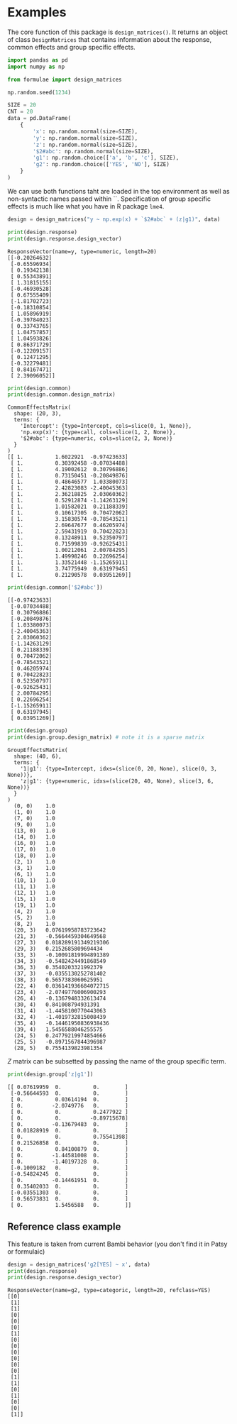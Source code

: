 # Examples

The core function of this package is `design_matrices()`. It returns an object of class `DesignMatrices` that contains information about the response, common effects and group specific effects.


```python
import pandas as pd
import numpy as np

from formulae import design_matrices
```


```python
np.random.seed(1234)
```


```python
SIZE = 20
CNT = 20
data = pd.DataFrame(
    {
        'x': np.random.normal(size=SIZE), 
        'y': np.random.normal(size=SIZE),
        'z': np.random.normal(size=SIZE),
        '$2#abc': np.random.normal(size=SIZE),
        'g1': np.random.choice(['a', 'b', 'c'], SIZE),
        'g2': np.random.choice(['YES', 'NO'], SIZE)
    }
)
```

We can use both functions taht are loaded in the top environment as well as non-syntactic names passed within \`\`. Specification of group specific effects is much like what you have in R package `lme4`.


```python
design = design_matrices("y ~ np.exp(x) + `$2#abc` + (z|g1)", data)
```


```python
print(design.response)
print(design.response.design_vector)
```

    ResponseVector(name=y, type=numeric, length=20)
    [[-0.20264632]
     [-0.65596934]
     [ 0.19342138]
     [ 0.55343891]
     [ 1.31815155]
     [-0.46930528]
     [ 0.67555409]
     [-1.81702723]
     [-0.18310854]
     [ 1.05896919]
     [-0.39784023]
     [ 0.33743765]
     [ 1.04757857]
     [ 1.04593826]
     [ 0.86371729]
     [-0.12209157]
     [ 0.12471295]
     [-0.32279481]
     [ 0.84167471]
     [ 2.39096052]]



```python
print(design.common)
print(design.common.design_matrix)
```

    CommonEffectsMatrix(
      shape: (20, 3),
      terms: {
        'Intercept': {type=Intercept, cols=slice(0, 1, None)},
        'np.exp(x)': {type=call, cols=slice(1, 2, None)},
        '$2#abc': {type=numeric, cols=slice(2, 3, None)}
      }
    )
    [[ 1.          1.6022921  -0.97423633]
     [ 1.          0.30392458 -0.07034488]
     [ 1.          4.19002612  0.30796886]
     [ 1.          0.73150451 -0.20849876]
     [ 1.          0.48646577  1.03380073]
     [ 1.          2.42823083 -2.40045363]
     [ 1.          2.36218825  2.03060362]
     [ 1.          0.52912874 -1.14263129]
     [ 1.          1.01582021  0.21188339]
     [ 1.          0.10617305  0.70472062]
     [ 1.          3.15830574 -0.78543521]
     [ 1.          2.69647677  0.46205974]
     [ 1.          2.59431919  0.70422823]
     [ 1.          0.13248911  0.52350797]
     [ 1.          0.71599839 -0.92625431]
     [ 1.          1.00212061  2.00784295]
     [ 1.          1.49998246  0.22696254]
     [ 1.          1.33521448 -1.15265911]
     [ 1.          3.74775949  0.63197945]
     [ 1.          0.21290578  0.03951269]]



```python
print(design.common['$2#abc'])
```

    [[-0.97423633]
     [-0.07034488]
     [ 0.30796886]
     [-0.20849876]
     [ 1.03380073]
     [-2.40045363]
     [ 2.03060362]
     [-1.14263129]
     [ 0.21188339]
     [ 0.70472062]
     [-0.78543521]
     [ 0.46205974]
     [ 0.70422823]
     [ 0.52350797]
     [-0.92625431]
     [ 2.00784295]
     [ 0.22696254]
     [-1.15265911]
     [ 0.63197945]
     [ 0.03951269]]



```python
print(design.group)
print(design.group.design_matrix) # note it is a sparse matrix
```

    GroupEffectsMatrix(
      shape: (40, 6),
      terms: {
        '1|g1': {type=Intercept, idxs=(slice(0, 20, None), slice(0, 3, None))},
        'z|g1': {type=numeric, idxs=(slice(20, 40, None), slice(3, 6, None))}
      }
    )
      (0, 0)	1.0
      (1, 0)	1.0
      (7, 0)	1.0
      (9, 0)	1.0
      (13, 0)	1.0
      (14, 0)	1.0
      (16, 0)	1.0
      (17, 0)	1.0
      (18, 0)	1.0
      (2, 1)	1.0
      (3, 1)	1.0
      (6, 1)	1.0
      (10, 1)	1.0
      (11, 1)	1.0
      (12, 1)	1.0
      (15, 1)	1.0
      (19, 1)	1.0
      (4, 2)	1.0
      (5, 2)	1.0
      (8, 2)	1.0
      (20, 3)	0.07619958783723642
      (21, 3)	-0.5664459304649568
      (27, 3)	0.018289191349219306
      (29, 3)	0.2152685809694434
      (33, 3)	-0.10091819994891389
      (34, 3)	-0.5482424491868549
      (36, 3)	0.3540203321992379
      (37, 3)	-0.0355130252781402
      (38, 3)	0.5657383060625951
      (22, 4)	0.036141936684072715
      (23, 4)	-2.0749776006900293
      (26, 4)	-0.1367948332613474
      (30, 4)	0.841008794931391
      (31, 4)	-1.4458100770443063
      (32, 4)	-1.4019732815008439
      (35, 4)	-0.14461950836938436
      (39, 4)	1.5456588046255575
      (24, 5)	0.24779219974854666
      (25, 5)	-0.8971567844396987
      (28, 5)	0.7554139823981354


$Z$ matrix can be subsetted by passing the name of the group specific term.


```python
print(design.group['z|g1'])
```

    [[ 0.07619959  0.          0.        ]
     [-0.56644593  0.          0.        ]
     [ 0.          0.03614194  0.        ]
     [ 0.         -2.0749776   0.        ]
     [ 0.          0.          0.2477922 ]
     [ 0.          0.         -0.89715678]
     [ 0.         -0.13679483  0.        ]
     [ 0.01828919  0.          0.        ]
     [ 0.          0.          0.75541398]
     [ 0.21526858  0.          0.        ]
     [ 0.          0.84100879  0.        ]
     [ 0.         -1.44581008  0.        ]
     [ 0.         -1.40197328  0.        ]
     [-0.1009182   0.          0.        ]
     [-0.54824245  0.          0.        ]
     [ 0.         -0.14461951  0.        ]
     [ 0.35402033  0.          0.        ]
     [-0.03551303  0.          0.        ]
     [ 0.56573831  0.          0.        ]
     [ 0.          1.5456588   0.        ]]


## Reference class example

This feature is taken from current Bambi behavior (you don't find it in Patsy or formulaic)


```python
design = design_matrices('g2[YES] ~ x', data)
print(design.response)
print(design.response.design_vector)
```

    ResponseVector(name=g2, type=categoric, length=20, refclass=YES)
    [[0]
     [1]
     [1]
     [0]
     [0]
     [0]
     [1]
     [0]
     [0]
     [0]
     [0]
     [0]
     [0]
     [1]
     [1]
     [0]
     [1]
     [0]
     [0]
     [1]]

